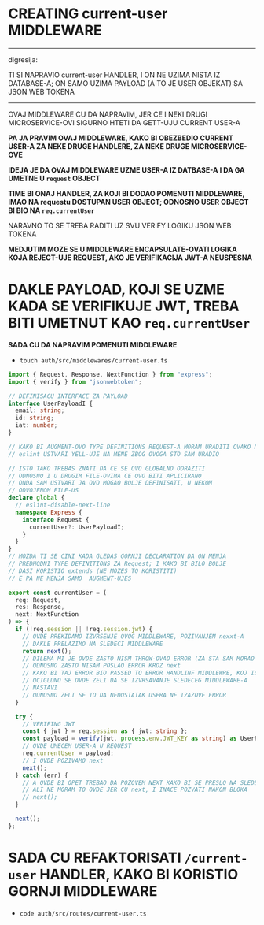 # CREATING current-user MIDDLEWARE

***

digresija:

TI SI NAPRAVIO current-user HANDLER, I ON NE UZIMA NISTA IZ DATABASE-A; ON SAMO UZIMA PAYLOAD (A TO JE USER OBJEKAT) SA JSON WEB TOKENA

***

OVAJ MIDDLEWARE CU DA NAPRAVIM, JER CE I NEKI DRUGI MICROSERVICE-OVI SIGURNO HTETI DA GETT-UJU CURRENT USER-A

**PA JA PRAVIM OVAJ MIDDLEWARE, KAKO BI OBEZBEDIO CURRENT USER-A ZA NEKE DRUGE HANDLERE, ZA NEKE DRUGE MICROSERVICE-OVE**

**IDEJA JE DA OVAJ MIDDLEWARE UZME USER-A IZ DATBASE-A I DA GA UMETNE U `request` OBJECT**

**TIME BI ONAJ HANDLER, ZA KOJI BI DODAO POMENUTI MIDDLEWARE, IMAO NA requestu DOSTUPAN USER OBJECT; ODNOSNO USER OBJECT BI BIO NA `req.currentUser`**

NARAVNO TO SE TREBA RADITI UZ SVU VERIFY LOGIKU JSON WEB TOKENA

**MEDJUTIM MOZE SE U MIDDLEWARE ENCAPSULATE-OVATI LOGIKA KOJA REJECT-UJE REQUEST, AKO JE VERIFIKACIJA JWT-A NEUSPESNA**

# DAKLE PAYLOAD, KOJI SE UZME KADA SE VERIFIKUJE JWT, TREBA BITI UMETNUT KAO `req.currentUser`

**SADA CU DA NAPRAVIM POMENUTI MIDDLEWARE**

- `touch auth/src/middlewares/current-user.ts`

```ts
import { Request, Response, NextFunction } from "express";
import { verify } from "jsonwebtoken";

// DEFINISACU INTERFACE ZA PAYLOAD
interface UserPayloadI {
  email: string;
  id: string;
  iat: number;
}

// KAKO BI AUGMENT-OVO TYPE DEFINITIONS REQUEST-A MORAM URADITI OVAKO NESTO
// eslint USTVARI YELL-UJE NA MENE ZBOG OVOGA STO SAM URADIO

// ISTO TAKO TREBAS ZNATI DA CE SE OVO GLOBALNO ODRAZITI
// ODNOSNO I U DRUGIM FILE-OVIMA CE OVO BITI APLICIRANO
// ONDA SAM USTVARI JA OVO MOGAO BOLJE DEFINISATI, U NEKOM
// ODVOJENOM FILE-US 
declare global {
  // eslint-disable-next-line
  namespace Express {
    interface Request {
      currentUser?: UserPayloadI;
    }
  }
}
// MOZDA TI SE CINI KADA GLEDAS GORNJI DECLARATION DA ON MENJA
// PREDHODNI TYPE DEFINITIONS ZA Request; I KAKO BI BILO BOLJE
// DASI KORISTIO extends (NE MOZES TO KORISTITI)
// E PA NE MENJA SAMO  AUGMENT-UJES

export const currentUser = (
  req: Request,
  res: Response,
  next: NextFunction
) => {
  if (!req.session || !req.session.jwt) {
    // OVDE PREKIDAMO IZVRSENJE OVOG MIDDLEWARE, POZIVANJEM nexxt-A
    // DAKLE PRELAZIMO NA SLEDECI MIDDLEWARE
    return next();
    // DILEMA MI JE OVDE ZASTO NISM THROW-OVAO ERROR (ZA STA SAM MORAO KORISTITI express-async-errors)
    // ODNOSNO ZASTO NISAM POSLAO ERROR KROZ next
    // KAKO BI TAJ ERROR BIO PASSED TO ERROR HANDLINF MIDDLEWRE, KOJ ISAM WIRE-OVAO
    // OCIGLDNO SE OVDE ZELI DA SE IZVRSAVANJE SLEDECEG MIDDLEWARE-A
    // NASTAVI
    // ODNOSNO ZELI SE TO DA NEDOSTATAK USERA NE IZAZOVE ERROR
  }

  try {
    // VERIFING JWT
    const { jwt } = req.session as { jwt: string };
    const payload = verify(jwt, process.env.JWT_KEY as string) as UserPayloadI;
    // OVDE UMECEM USER-A U REQUEST
    req.currentUser = payload;
    // I OVDE POZIVAMO next
    next();
  } catch (err) {
    // A OVDE BI OPET TREBAO DA POZOVEM NEXT KAKO BI SE PRESLO NA SLEDECI MIDDLEWARE
    // ALI NE MORAM TO OVDE JER CU next, I INACE POZVATI NAKON BLOKA
    // next();
  }

  next();
};
```

# SADA CU REFAKTORISATI `/current-user` HANDLER, KAKO BI KORISTIO GORNJI MIDDLEWARE

- `code auth/src/routes/current-user.ts`

```ts

```


